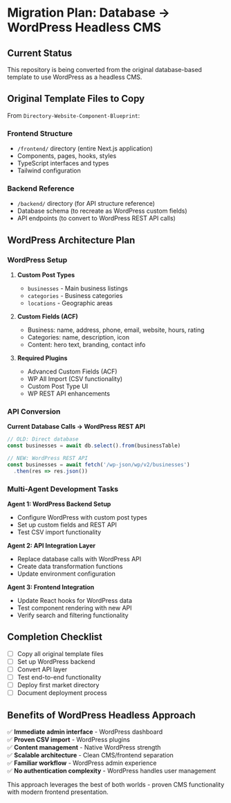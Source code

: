 # Migration Plan: Database → WordPress Headless CMS

## Current Status

This repository is being converted from the original database-based template to use WordPress as a headless CMS.

## Original Template Files to Copy

From `Directory-Website-Component-Blueprint`:

### Frontend Structure
- `/frontend/` directory (entire Next.js application)
- Components, pages, hooks, styles
- TypeScript interfaces and types
- Tailwind configuration

### Backend Reference
- `/backend/` directory (for API structure reference)
- Database schema (to recreate as WordPress custom fields)
- API endpoints (to convert to WordPress REST API calls)

## WordPress Architecture Plan

### WordPress Setup
1. **Custom Post Types**
   - `businesses` - Main business listings
   - `categories` - Business categories
   - `locations` - Geographic areas

2. **Custom Fields (ACF)**
   - Business: name, address, phone, email, website, hours, rating
   - Categories: name, description, icon
   - Content: hero text, branding, contact info

3. **Required Plugins**
   - Advanced Custom Fields (ACF)
   - WP All Import (CSV functionality)
   - Custom Post Type UI
   - WP REST API enhancements

### API Conversion

**Current Database Calls → WordPress REST API**

```javascript
// OLD: Direct database
const businesses = await db.select().from(businessTable)

// NEW: WordPress REST API
const businesses = await fetch('/wp-json/wp/v2/businesses')
  .then(res => res.json())
```

### Multi-Agent Development Tasks

**Agent 1: WordPress Backend Setup**
- Configure WordPress with custom post types
- Set up custom fields and REST API
- Test CSV import functionality

**Agent 2: API Integration Layer**
- Replace database calls with WordPress API
- Create data transformation functions
- Update environment configuration

**Agent 3: Frontend Integration**
- Update React hooks for WordPress data
- Test component rendering with new API
- Verify search and filtering functionality

## Completion Checklist

- [ ] Copy all original template files
- [ ] Set up WordPress backend
- [ ] Convert API layer
- [ ] Test end-to-end functionality
- [ ] Deploy first market directory
- [ ] Document deployment process

## Benefits of WordPress Headless Approach

✅ **Immediate admin interface** - WordPress dashboard  
✅ **Proven CSV import** - WordPress plugins  
✅ **Content management** - Native WordPress strength  
✅ **Scalable architecture** - Clean CMS/frontend separation  
✅ **Familiar workflow** - WordPress admin experience  
✅ **No authentication complexity** - WordPress handles user management  

This approach leverages the best of both worlds - proven CMS functionality with modern frontend presentation.